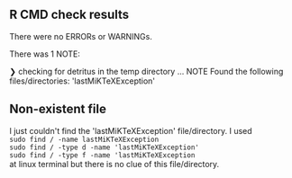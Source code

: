 ## R CMD check results
There were no ERRORs or WARNINGs.

There was 1 NOTE:

❯ checking for detritus in the temp directory ... NOTE
  Found the following files/directories:
    'lastMiKTeXException'
    

## Non-existent file
I just couldn't find the 'lastMiKTeXException' file/directory. I used  
`sudo find / -name lastMiKTeXException`  
`sudo find / -type d -name 'lastMiKTeXException'`  
`sudo find / -type f -name 'lastMiKTeXException`  
at linux terminal but there is no clue of this file/directory.
